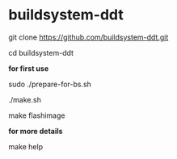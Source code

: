 # buildsystem-ddt

git clone https://github.com/buildsystem-ddt.git

cd buildsystem-ddt

**for first use**

sudo ./prepare-for-bs.sh

./make.sh

make flashimage

**for more details**

make help
